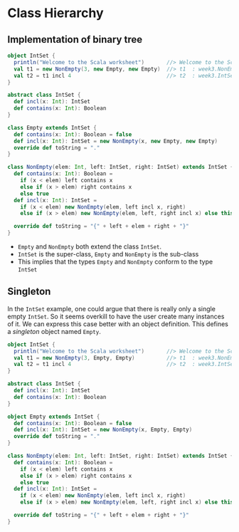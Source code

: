 # Class Hierarchy

## Implementation of binary tree
```scala
object IntSet {
  println("Welcome to the Scala worksheet")       //> Welcome to the Scala worksheet
  val t1 = new NonEmpty(3, new Empty, new Empty)  //> t1  : week3.NonEmpty = {.3.}
  val t2 = t1 incl 4                              //> t2  : week3.IntSet = {.3{.4.}}
}

abstract class IntSet {
  def incl(x: Int): IntSet
  def contains(x: Int): Boolean
}

class Empty extends IntSet {
  def contains(x: Int): Boolean = false
  def incl(x: Int): IntSet = new NonEmpty(x, new Empty, new Empty)
  override def toString = "."
}

class NonEmpty(elem: Int, left: IntSet, right: IntSet) extends IntSet {
  def contains(x: Int): Boolean =
    if (x < elem) left contains x
    else if (x > elem) right contains x
    else true
  def incl(x: Int): IntSet =
    if (x < elem) new NonEmpty(elem, left incl x, right)
    else if (x > elem) new NonEmpty(elem, left, right incl x) else this

  override def toString = "{" + left + elem + right + "}"
}
```
- ```Empty``` and ```NonEmpty``` both extend the class ```IntSet```.
 - ```IntSet``` is the super-class, ```Empty``` and ```NonEmpty``` is the sub-class
 - This implies that the types ```Empty``` and ```NonEmpty``` conform to the type ```IntSet```

## Singleton
In the ```IntSet``` example, one could argue that there is really only a single empty ```IntSet```.
So it seems overkill to have the user create many instances of it. We can express this case better with an object definition.
This defines a *singleton* object named ```Empty```.

```scala
object IntSet {
  println("Welcome to the Scala worksheet")       //> Welcome to the Scala worksheet
  val t1 = new NonEmpty(3, Empty, Empty)          //> t1  : week3.NonEmpty = {.3.}
  val t2 = t1 incl 4                              //> t2  : week3.IntSet = {.3{.4.}}
}

abstract class IntSet {
  def incl(x: Int): IntSet
  def contains(x: Int): Boolean
}

object Empty extends IntSet {
  def contains(x: Int): Boolean = false
  def incl(x: Int): IntSet = new NonEmpty(x, Empty, Empty)
  override def toString = "."
}

class NonEmpty(elem: Int, left: IntSet, right: IntSet) extends IntSet {
  def contains(x: Int): Boolean =
    if (x < elem) left contains x
    else if (x > elem) right contains x
    else true
  def incl(x: Int): IntSet =
    if (x < elem) new NonEmpty(elem, left incl x, right)
    else if (x > elem) new NonEmpty(elem, left, right incl x) else this

  override def toString = "{" + left + elem + right + "}"
}
```
